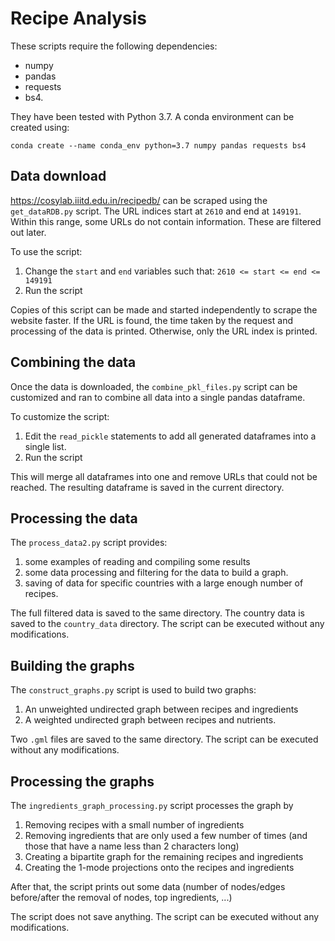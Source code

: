# Recipe Analysis

These scripts require the following dependencies:
- numpy
- pandas
- requests
- bs4.

They have been tested with Python 3.7.
A conda environment can be created using:
``` 
conda create --name conda_env python=3.7 numpy pandas requests bs4
```

## Data download
https://cosylab.iiitd.edu.in/recipedb/ can be scraped using the `get_dataRDB.py` script.
The URL indices start at `2610` and end at `149191`. 
Within this range, some URLs do not contain information. 
These are filtered out later.

To use the script:
1. Change the `start` and `end` variables such that: `2610 <= start <= end <= 149191`
2. Run the script

Copies of this script can be made and started independently to scrape the website faster.
If the URL is found, the time taken by the request and processing of the data is printed. 
Otherwise, only the URL index is printed.  

## Combining the data
Once the data is downloaded, the `combine_pkl_files.py` script can be customized and ran to combine all data
into a single pandas dataframe.

To customize the script:
1. Edit the `read_pickle` statements to add all generated dataframes into a single list.
2. Run the script

This will merge all dataframes into one and remove URLs that could not be reached.
The resulting dataframe is saved in the current directory.

## Processing the data
The `process_data2.py` script provides:
1. some examples of reading and compiling some results
2. some data processing and filtering for the data to build a graph.
3. saving of data for specific countries with a large enough number of recipes.

The full filtered data is saved to the same directory.
The country data is saved to the `country_data` directory.
The script can be executed without any modifications.

## Building the graphs
The `construct_graphs.py` script is used to build two graphs:
1. An unweighted undirected graph between recipes and ingredients
2. A weighted undirected graph between recipes and nutrients.

Two `.gml` files are saved to the same directory.
The script can be executed without any modifications.


## Processing the graphs
The `ingredients_graph_processing.py` script processes the graph by 
1. Removing recipes with a small number of ingredients
2. Removing ingredients that are only used a few number of times (and those that have a name less than 2 characters long)
3. Creating a bipartite graph for the remaining recipes and ingredients
4. Creating the 1-mode projections onto the recipes and ingredients

After that, the script prints out some data (number of nodes/edges before/after the removal of nodes, top ingredients, ...)

The script does not save anything. 
The script can be executed without any modifications.
